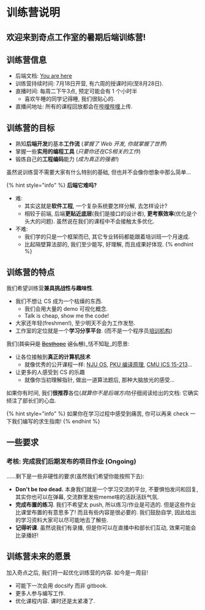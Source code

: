 # 训练营说明

## 欢迎来到奇点工作室的暑期后端训练营!

## 训练营信息

* 后端文档: [You are here](https://singularity-backend.gitbook.io/backend-online-doc/)
* 训练营持续时间: 7月18日开营, 有六周的授课时间(至8月28日).
* 直播时间: 每周二下午3点, 预定可能会有 1 个小时半
  * 喜欢午睡的同学记得睡, 我们很贴心的.
* 直播间地址: 所有的课程回放都会在[哔哩哔哩](https://space.bilibili.com/3494378444163577)上传.

## 训练营的目标

* 熟知**后端开发**的基本**工作流** (_掌握了 Web 开发, 你就掌握了世界_)
* 掌握一些**实用的编程工具** (_只要你还在CS相关的工作_)
* 锻炼自己的**工程编码**能力 (_成为真正的强者!_)

虽然说训练营不需要大家有什么特别的基础, 但也并不会像你想象中那么简单...

{% hint style="info" %}
**后端它难吗?**

* 难:
  * 其实这就是**软件工程**, 一个复杂系统要怎样分解, 去怎样设计?
  * 相较于前端, 后端**更贴近底层**(我们是接口的设计者), **更考察效率**(优化是个头大的问题). 虽然说在我们的课程中不会接触太多优化.
* 不难:
  * 我们学的只是一个框架而已, 其它专业转码都能跟着培训班一个月速成.
  * 比起隔壁算法部的, 我们至少能写, 好理解, 而且成果好体现.
{% endhint %}

## 训练营的特点

我们希望训练营**兼具挑战性与趣味性**.

* 我们不想让 CS 成为一个枯燥的东西.
  * 我们会用大量的 demo 可视化概念.
  * Talk is cheap, show me the code!
* 大家还年轻(freshmen!), 至少明天不会为工作发愁.
* 工作室的定位就是一个**学习分享平台**. (而不是一个程序员[培训机构](https://www.imooc.com/))

我们(~~其实只是~~ [~~Besthope~~](https://github.com/Besthope-Official) ~~这么想~~)_恬不知耻_的愿景:

* 让各位接触到**真正的计算机技术**
  * 就像优秀的公开课程一样: [NJU OS](https://jyywiki.cn/OS/2023/), [PKU 编译原理](https://pku-minic.github.io/online-doc/#/), [CMU ICS 15-213](https://www.cs.cmu.edu/\~213/)...
* 让更多的人感受到 CS 的乐趣
  * 就像你当初理解指针, 做出一道算法题后, 那种大脑放光的感受...

如果你有时间, 我们**很推荐**各位(_就算你不是后端方向_)仔细阅读给出的文档: 它确实倾注了部长们的心血.

{% hint style="info" %}
如果你在学习过程中感受到痛苦, 你可以再来 check 一下我们编写的求生指南!
{% endhint %}

## 一些要求

### 考核: 完成我们后期发布的项目作业 (Ongoing)

......剩下是一些非硬性的要求(虽然我们希望你能按照下去):

* **Don't be **_**too**_** dead.** 本身我们就是一个学习交流的平台, 不要惧怕发问和回复, 其实你也可以在弹幕, 交流群里发些meme啥的活跃活跃气氛.
* **完成布置的练习**. 我们不希望太 push, 所以练习/作业是可选的. 但是这些作业比课堂布置的有意思多了! 而且有些内容是很必要的. 我们鼓励自学, 因此给出的学习资料大家可以尽可能地去了解些.
* **记得听课**. 虽然说我们有录播, 但是你可以在直播中和部长们互动, 效果可能会比录播好!

## 训练营未来的愿景

加入奇点之后, 我们将一起优化训练营的内容. 如今是一周目!

* 可能下一次会用 docsify 而非 gitbook.
* 更多人参与编写工作.
* 优化课程内容. 课时还是太紧凑了.
